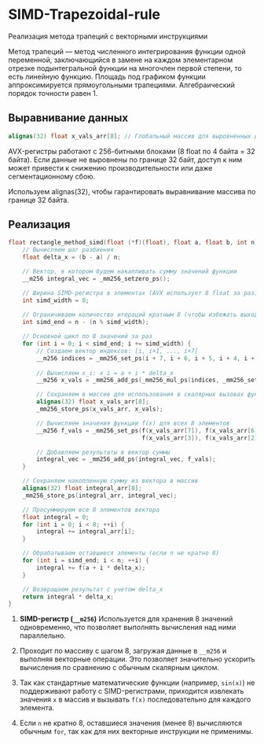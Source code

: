 # SIMD-Trapezoidal-rule
Реализация метода трапеций с векторными инструкциями

Метод трапеций — метод численного интегрирования функции одной переменной, заключающийся в замене на каждом элементарном отрезке подынтегральной функции на многочлен первой степени, то есть линейную функцию. Площадь под графиком функции аппроксимируется прямоугольными трапециями. Алгебраический порядок точности равен 1.

## Выравнивание данных
```cpp
alignas(32) float x_vals_arr[8]; // Глобальный массив для выровненных данных
```
AVX-регистры работают с 256-битными блоками (8 float по 4 байта = 32 байта).
Если данные не выровнены по границе 32 байт, доступ к ним может привести к снижению производительности или даже сегментационному сбою.

Используем alignas(32), чтобы гарантировать выравнивание массива по границе 32 байта.

## Реализация

```cpp
float rectangle_method_simd(float (*f)(float), float a, float b, int n) {
    // Вычисляем шаг разбиения
    float delta_x = (b - a) / n;

    // Вектор, в котором будем накапливать сумму значений функции
    __m256 integral_vec = _mm256_setzero_ps();

    // Ширина SIMD-регистра в элементах (AVX использует 8 float за раз)
    int simd_width = 8;
    
    // Ограничиваем количество итераций кратным 8 (чтобы избежать выхода за границы массива)
    int simd_end = n - (n % simd_width);

    // Основной цикл по 8 значений за раз
    for (int i = 0; i < simd_end; i += simd_width) {
        // Создаем вектор индексов: [i, i+1, ..., i+7]
        __m256 indices = _mm256_set_ps(i + 7, i + 6, i + 5, i + 4, i + 3, i + 2, i + 1, i);
        
        // Вычисляем x_i: x_i = a + i * delta_x
        __m256 x_vals = _mm256_add_ps(_mm256_mul_ps(indices, _mm256_set1_ps(delta_x)), _mm256_set1_ps(a));

        // Сохраняем в массив для использования в скалярных вызовах функции f
        alignas(32) float x_vals_arr[8];
        _mm256_store_ps(x_vals_arr, x_vals);

        // Вычисляем значения функции f(x) для всех 8 элементов
        __m256 f_vals = _mm256_set_ps(f(x_vals_arr[7]), f(x_vals_arr[6]), f(x_vals_arr[5]), f(x_vals_arr[4]),
                                      f(x_vals_arr[3]), f(x_vals_arr[2]), f(x_vals_arr[1]), f(x_vals_arr[0]));

        // Добавляем результаты в вектор суммы
        integral_vec = _mm256_add_ps(integral_vec, f_vals);
    }

    // Сохраняем накопленную сумму из вектора в массив
    alignas(32) float integral_arr[8];
    _mm256_store_ps(integral_arr, integral_vec);

    // Просуммируем все 8 элементов вектора
    float integral = 0;
    for (int i = 0; i < 8; ++i) {
        integral += integral_arr[i];
    }

    // Обрабатываем оставшиеся элементы (если n не кратно 8)
    for (int i = simd_end; i < n; ++i) {
        integral += f(a + i * delta_x);
    }

    // Возвращаем результат с учетом delta_x
    return integral * delta_x;
}
```

1. **SIMD-регистр (`__m256`)**  Используется для хранения 8 значений одновременно, что позволяет выполнять вычисления над ними параллельно.

2. Проходит по массиву с шагом 8, загружая данные в `__m256` и выполняя векторные операции. Это позволяет значительно ускорить вычисления по сравнению с обычным скалярным циклом.

3.  Так как стандартные математические функции (например, `sin(x)`) не поддерживают работу с SIMD-регистрами, приходится извлекать значения `x` в массив и вызывать `f(x)` последовательно для каждого элемента.

4. Если `n` не кратно 8, оставшиеся значения (менее 8) вычисляются обычным `for`, так как для них векторные инструкции не применимы.
